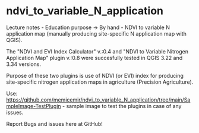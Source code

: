 # ndvi_to_variable_N_application
Lecture notes - Education purpose -> By hand - NDVI to variable N application map (manually producing site-specific N application map with QGIS).

The "NDVI and EVI Index Calculator" v.:0.4 and "NDVI to Variable Nitrogen Application Map" plugin v.:0.8 were succesfully tested in QGIS 3.22 and 3.34 versions.

Purpose of these two plugins is use of NDVI (or EVI) index for producing site-specific nitrogen application maps in agriculture (Precision Agriculture). 

Use: https://github.com/memicemir/ndvi_to_variable_N_application/tree/main/SampleImage-TestPlugin - sample image to test the plugins in case of any issues.

Report Bugs and issues here at GitHub!
